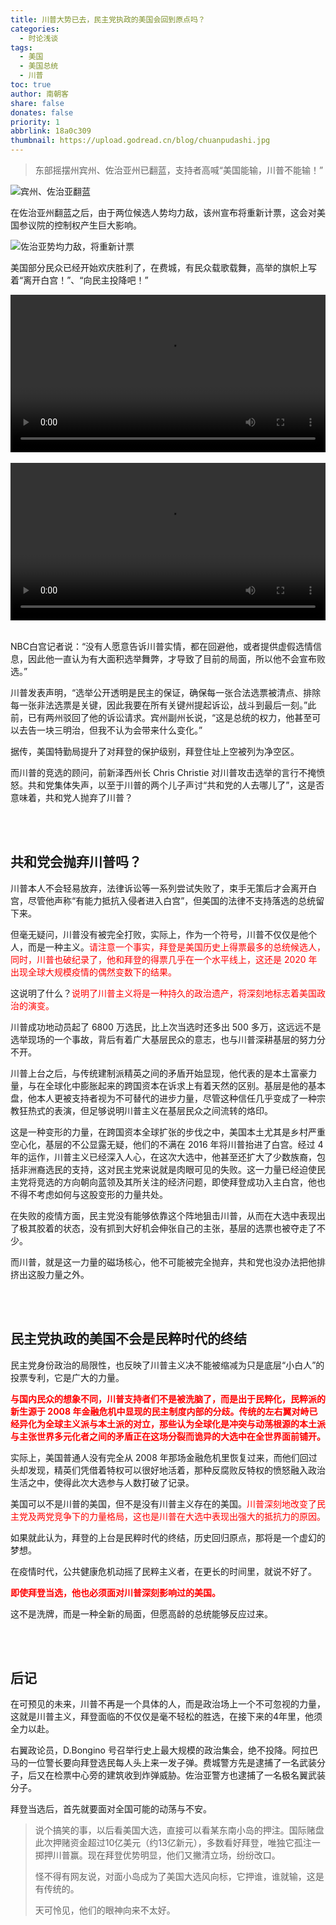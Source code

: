 ```yaml
---
title: 川普大势已去，民主党执政的美国会回到原点吗？
categories:
  - 时论浅谈
tags:
  - 美国
  - 美国总统
  - 川普
toc: true
author: 南朝客
share: false
donates: false
priority: 1
abbrlink: 18a0c309
thumbnail: https://upload.godread.cn/blog/chuanpudashi.jpg
---
```


> 东部摇摆州宾州、佐治亚州已翻蓝，支持者高喊“美国能输，川普不能输！”

<!-- more -->

![宾州、佐治亚翻蓝](https://upload.godread.cn/blog/img/chuanpudashi_01.jpg)

在佐治亚州翻蓝之后，由于两位候选人势均力敌，该州宣布将重新计票，这会对美国参议院的控制权产生巨大影响。

![佐治亚势均力敌，将重新计票](https://upload.godread.cn/blog/img/chuanpudashi_02.jpg)

美国部分民众已经开始欢庆胜利了，在费城，有民众载歌载舞，高举的旗帜上写着“离开白宫！”、“向民主投降吧！”

<video src="https://upload.godread.cn/blog/chuanpudashi_video_01.mp4" controls="controls" style="width: 100%; max-height: 400px; background: #eee; margin: auto; display: block;">
    您的浏览器不支持播放该视频，请右键获取视频链接查看。
</video>




<br/>

<video src="https://upload.godread.cn/blog/chuanpudashi_video_02.mp4" controls="controls" style="width: 100%; max-height: 400px; background: #eee; margin: auto; display: block;">
    您的浏览器不支持播放该视频，请右键获取视频链接查看。
</video>



<br/>

NBC白宫记者说：“没有人愿意告诉川普实情，都在回避他，或者提供虚假选情信息，因此他一直认为有大面积选举舞弊，才导致了目前的局面，所以他不会宣布败选。”



川普发表声明，“选举公开透明是民主的保证，确保每一张合法选票被清点、排除每一张非法选票是关键，因此我要在所有关键州提起诉讼，战斗到最后一刻。”此前，已有两州驳回了他的诉讼请求。宾州副州长说，“这是总统的权力，他甚至可以去告一块三明治，但我不认为会带来什么变化。”



据传，美国特勤局提升了对拜登的保护级别，拜登住址上空被列为净空区。



而川普的竞选的顾问，前新泽西州长 Chris Christie 对川普攻击选举的言行不掩愤怒。共和党集体失声，以至于川普的两个儿子声讨“共和党的人去哪儿了”，这是否意味着，共和党人抛弃了川普？

<br>

<br>

## 共和党会抛弃川普吗？



川普本人不会轻易放弃，法律诉讼等一系列尝试失败了，束手无策后才会离开白宫，尽管他声称“有能力抵抗入侵者进入白宫”，但美国的法律不支持落选的总统留下来。



但毫无疑问，川普没有被完全打败，实际上，作为一个符号，川普不仅仅是他个人，而是一种主义。<span style="color: red;">请注意一个事实，拜登是美国历史上得票最多的总统候选人，同时，川普也破纪录了，他和拜登的得票几乎在一个水平线上，这还是 2020 年出现全球大规模疫情的偶然变数下的结果。</span>



这说明了什么？<span style="color: red;">说明了川普主义将是一种持久的政治遗产，将深刻地标志着美国政治的演变。</span>



川普成功地动员起了 6800 万选民，比上次当选时还多出 500 多万，这远远不是选举现场的一个事故，背后有着广大基层民众的意志，也与川普深耕基层的努力分不开。



川普上台之后，与传统建制派精英之间的矛盾开始显现，他代表的是本土富豪力量，与在全球化中膨胀起来的跨国资本在诉求上有着天然的区别。基层是他的基本盘，他本人更被支持者视为不可替代的进步力量，尽管这种信任几乎变成了一种宗教狂热式的表演，但足够说明川普主义在基层民众之间流转的烙印。



这是一种变形的力量，在跨国资本全球扩张的步伐之中，美国本土尤其是乡村严重空心化，基层的不公显露无疑，他们的不满在 2016 年将川普抬进了白宫。经过 4 年的运作，川普主义已经深入人心，在这次大选中，他甚至还扩大了少数族裔，包括非洲裔选民的支持，这对民主党来说就是肉眼可见的失败。这一力量已经迫使民主党将竞选的方向朝向蓝领及其所关注的经济问题，即使拜登成功入主白宫，他也不得不考虑如何与这股变形的力量共处。



在失败的疫情方面，民主党没有能够依靠这个阵地狙击川普，从而在大选中表现出了极其胶着的状态，没有抓到大好机会伸张自己的主张，基层的选票也被夺走了不少。



而川普，就是这一力量的磁场核心，他不可能被完全抛弃，共和党也没办法把他排挤出这股力量之外。

<br>

<br>

## 民主党执政的美国不会是民粹时代的终结



民主党身份政治的局限性，也反映了川普主义决不能被缩减为只是底层“小白人”的投票专利，它是广大的力量。



<p style="color: red; font-weight: bold;">与国内民众的想象不同，川普支持者们不是被洗脑了，而是出于民粹化，民粹派的新生源于 2008 年金融危机中显现的民主制度内部的分歧。传统的左右翼对峙已经异化为全球主义派与本土派的对立，那些认为全球化是冲突与动荡根源的本土派与主张世界多元化者之间的矛盾正在这场分裂而诡异的大选中在全世界面前铺开。</p>



实际上，美国普通人没有完全从 2008 年那场金融危机里恢复过来，而他们回过头却发现，精英们凭借着特权可以很好地活着，那种反腐败反特权的愤怒融入政治生活之中，使得此次大选参与人数打破了记录。



美国可以不是川普的美国，但不是没有川普主义存在的美国。<span style="color: red;">川普深刻地改变了民主党及两党竞争下的力量格局，这也是川普在大选中表现出强大的抵抗力的原因。</span>



如果就此认为，拜登的上台是民粹时代的终结，历史回归原点，那将是一个虚幻的梦想。



在疫情时代，公共健康危机动摇了民粹主义者，在更长的时间里，就说不好了。



<p style="color: red; font-weight: bold;">即使拜登当选，他也必须面对川普深刻影响过的美国。</p>



这不是洗牌，而是一种全新的局面，但愿高龄的总统能够反应过来。

<br>

<br>

## 后记



在可预见的未来，川普不再是一个具体的人，而是政治场上一个不可忽视的力量，这就是川普主义，拜登面临的不仅仅是毫不轻松的胜选，在接下来的4年里，他须全力以赴。



右翼政论员，D.Bongino 号召举行史上最大规模的政治集会，绝不投降。阿拉巴马的一位警长要向拜登选民每人头上来一发子弹。费城警方先是逮捕了一名武装分子，后又在检票中心旁的建筑收到炸弹威胁。佐治亚警方也逮捕了一名极名翼武装分子。



拜登当选后，首先就要面对全国可能的动荡与不安。

> 说个搞笑的事，以后看美国大选，直接可以看某东南小岛的押注。国际赌盘此次押赌资金超过10亿美元（约13亿新元），多数看好拜登，唯独它孤注一掷押川普赢。现在拜登优势明显，他们又撇清立场，纷纷改口。
>
> 怪不得有网友说，对面小岛成为了美国大选风向标，它押谁，谁就输，这是有传统的。
>
> 天可怜见，他们的眼神向来不太好。

